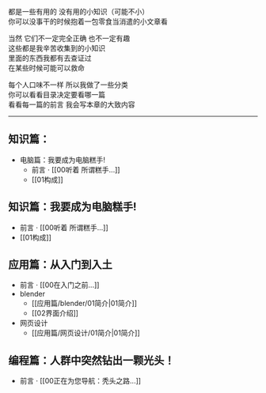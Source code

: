 都是一些有用的 没有用的小知识（可能不小）  
你可以没事干的时候抱着一包零食当消遣的小文章看

当然 它们不一定完全正确 也不一定有趣  
这些都是我辛苦收集到的小知识  
里面的东西我都有去查证过  
在某些时候可能可以救命

每个人口味不一样 所以我做了一些分类  
你可以看看目录决定要看哪一篇  
看看每一篇的前言 我会写本章的大致内容

---

## 知识篇：

- 电脑篇：我要成为电脑糕手!
  - 前言 · [[00听着 所谓糕手...]]
  - [[01构成]]

## 知识篇：我要成为电脑糕手!

- 前言 · [[00听着 所谓糕手...]]
- [[01构成]]

## 应用篇：从入门到入土

- 前言 · [[00在入门之前...]]
- blender
  - [[应用篇/blender/01简介|01简介]]
  - [[02界面介绍]]
- 网页设计
  - [[应用篇/网页设计/01简介|01简介]]

## 编程篇：人群中突然钻出一颗光头！

- 前言 · [[00正在为您导航：秃头之路...]]

